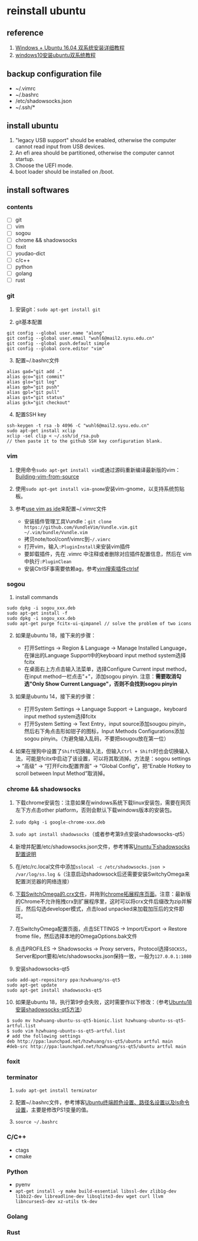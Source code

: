 # reinstall ubuntu

## reference

1. [Windows + Ubuntu 16.04 双系统安装详细教程](https://blog.csdn.net/flyyufenfei/article/details/79187656)
2. [windows10安装ubuntu双系统教程](https://www.cnblogs.com/masbay/p/10745170.html)

## backup configuration file
- ~/.vimrc
- ~/.bashrc
- /etc/shadowsocks.json
- ~/.ssh/\*

## install ubuntu
1. "legacy USB support" should be enabled, otherwise the computer cannot read input from USB devices.
2. An efi area should be partitioned, otherwise the computer cannot startup.
3. Choose the UEFI mode.
4. boot loader should be installed on /boot.

## install softwares

### contents

- [ ] git
- [ ] vim
- [ ] sogou
- [ ] chrome && shadowsocks
- [ ] foxit
- [ ] youdao-dict
- [ ] c/c++
- [ ] python
- [ ] golang
- [ ] rust

### git

1. 安装git：`sudo apt-get install git`

2. git基本配置
```
git config --global user.name "along"
git config --global user.email "wuhl6@mail2.sysu.edu.cn"
git config --global push.default simple
git config --global core.editor "vim"
```

3. 配置~/.bashrc文件
```
alias gad="git add ."
alias gco="git commit"
alias glo="git log"
alias gph="git push"
alias gpl="git pull"
alias gst="git status"
alias gck="git checkout"
```

4. 配置SSH key
```
ssh-keygen -t rsa -b 4096 -C "wuhl6@mail2.sysu.edu.cn"
sudo apt-get install xclip
xclip -sel clip < ~/.ssh/id_rsa.pub
// then paste it to the github SSH key configuration blank.
```

### vim

1. 使用命令`sudo apt-get install vim`或通过源码重新编译最新版的vim：[Building-vim-from-source](https://github.com/Valloric/YouCompleteMe/wiki/Building-Vim-from-source)

2. 使用`sudo apt-get install vim-gnome`安装vim-gnome，以支持系统剪贴板。

3. 参考[use vim as ide](https://github.com/yangyangwithgnu/use_vim_as_ide)来配置~/.vimrc文件
    - 安装插件管理工具Vundle：`git clone https://github.com/VundleVim/Vundle.vim.git ~/.vim/bundle/Vundle.vim`
    - 拷贝note/tool/conf/vimrc到`~/.vimrc`
    - 打开vim，输入`:PluginInstall`来安装vim插件
    - 要卸载插件，先在 .vimrc 中注释或者删除对应插件配置信息，然后在 vim 中执行`:PluginClean`
    - 安装CtrlSF事需要依赖ag，参考[vim搜索插件ctrlsf](https://catdoc.iteye.com/blog/2162402)

### sogou

1. install commands
```
sudo dpkg -i sogou_xxx.deb
sudo apt-get install -f
sudo dpkg -i sogou_xxx.deb
sudo apt-get purge fcitx-ui-qimpanel // solve the problem of two icons
```

2. 如果是ubuntu 18，接下来的步骤：
    - 打开Settings -> Region & Language -> Manage Installed Language，在弹出的Language Support中的keyboard input method system选择fcitx
    - 在桌面右上方点击输入法菜单，选择Configure Current input method，在input method一栏点击"+"，添加sogou pinyin. 注意：**需要取消勾选"Only Show Current Language"，否则不会找到sogou pinyin**

3. 如果是ubuntu 14，接下来的步骤：
    - 打开System Settings -> Language Support -> Language，keyboard input method system选择fcitx
    - 打开System Setting -> Text Entry，input source添加sougou pinyin，然后右下角点击形如钳子的图标，Input Methods Configurations添加sogou pinyin。（为避免输入乱码，不要把sougou放在第一位）

4. 如果在搜狗中设置了`Shift`切换输入法，但输入`Ctrl + Shift`时也会切换输入法，可能是fcitx中启动了该设置，可以将其取消掉。方法是：sogou settings -> “高级” -> “打开Fcitx配置界面” -> “Global Config”，把“Enable Hotkey to scroll between Input Method”取消掉。

### chrome && shadowsocks

1. 下载chrome安装包：注意如果在windows系统下载linux安装包，需要在网页左下方点击other platform，否则会默认下载windows版本的安装包。

2. `sudo dpkg -i google-chrome-xxx.deb`

3. `sudo apt install shadowsocks`（或者参考第9点安装shadowsocks-qt5）

4. 新增并配置/etc/shadowsocks.json文件，参考博客[Ununtu下shadowsocks配置说明](https://www.linuxidc.com/Linux/2015-09/123579.htm)

5. 在/etc/rc.local文件中添加`sslocal -c /etc/shadowsocks.json > /var/log/ss.log &`（注意启动shadowsock后还需要安装SwitchyOmega来配置浏览器的网络连接）

6. [下载SwitchOmega的.crx文件](https://www.switchyomega.com/download.html)，并拖到[chrome拓展程序页面](chrome://extensions/)。注意：最新版的Chrome不允许拖拽crx到扩展程序里，这时可以将crx文件后缀改为zip并解压，然后勾选developer模式，点击load unpacked来加载加压后的文件即可。

7. 在SwitchyOmega配置页面，点击SETTINGS -> Import/Export -> Restore frome file，然后选择本地的OmegaOptions.bak文件

8. 点击PROFILES -> Shadowsocks -> Proxy servers，Protocol选择`SOCKS5`，Server和port要和/etc/shadowsocks.json保持一致，一般为`127.0.0.1:1080`

9. 安装shadowsocks-qt5
```
sudo add-apt-repository ppa:hzwhuang/ss-qt5
sudo apt-get update
sudo apt-get install shadowsocks-qt5
```

10. 如果是ubuntu 18，执行第9步会失败，这时需要作以下修改：（参考[Ubuntu18 安装shadowsocks-qt5方法](https://yq.aliyun.com/articles/619951)）
```
$ sudo mv hzwhuang-ubuntu-ss-qt5-bionic.list hzwhuang-ubuntu-ss-qt5-artful.list
$ sudo vim hzwhuang-ubuntu-ss-qt5-artful.list
# add the following settings
deb http://ppa:launchpad.net/hzwhuang/ss-qt5/ubuntu artful main
#deb-src http://ppa:launchpad.net/hzwhuang/ss-qt5/ubuntu artful main
```

### foxit

### terminator

1. `sudo apt-get install terminator`

2. 配置~/.bashrc文件，参考博客[Ubuntu终端颜色设置、路径名设置以及ls命令设置](http://blog.sina.com.cn/s/blog_65a8ab5d0101g6cf.html)，主要是修改PS1变量的值。

3. `source ~/.bashrc`

### C/C++

- ctags
- cmake

### Python

- pyenv
- `apt-get install -y make build-essential libssl-dev zlib1g-dev libbz2-dev libreadline-dev libsqlite3-dev wget curl llvm libncurses5-dev xz-utils tk-dev`

### Golang

### Rust
